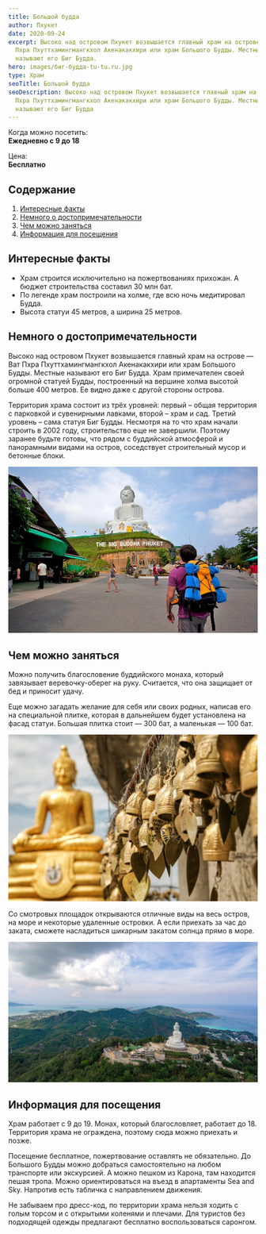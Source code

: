 ```yaml
---
title: Большой будда
author: Пхукет
date: 2020-09-24
excerpt: Высоко над островом Пхукет возвышается главный храм на острове — Ват
  Пхра Пхуттхамингмангкхол Акенакакхири или храм Большого Будды. Местные
  называют его Биг Будда.
hero: images/биг-будда-tu-tu.ru.jpg
type: Храм
seoTitle: Большой будда
seoDescription: Высоко над островом Пхукет возвышается главный храм на острове — Ват
  Пхра Пхуттхамингмангкхол Акенакакхири или храм Большого Будды. Местные
  называют его Биг Будда
---
```


Когда можно посетить:  
**Ежедневно с 9 до 18**

Цена:  
**Бесплатно**

## Содержание
1. [Интересные факты](#интересные-факты)  
2. [Немного о достопримечательности](#немного-о-достопримечательности)  
3. [Чем можно заняться](#чем-можно-заняться)  
4. [Информация для посещения](#информация-для-посещения)

## Интересные факты

- Храм строится исключительно на пожертвованиях прихожан. А бюджет строительства составил 30 млн бат.
- По легенде храм построили на холме, где всю ночь медитировал Будда.
- Высота статуи 45 метров, а ширина 25 метров.

## Немного о достопримечательности

Высоко над островом Пхукет возвышается главный храм на острове — Ват Пхра Пхуттхамингмангкхол Акенакакхири или храм Большого Будды. Местные называют его Биг Будда. Храм примечателен своей огромной статуей Будды, построенный на вершине холма высотой больше 400 метров. Ее видно даже с другой стороны острова.

Территория храма состоит из трёх уровней: первый – общая территория с парковкой и сувенирными лавками, второй – храм и сад. Третий уровень – сама статуя Биг Будды.
Несмотря на то что храм начали строить в 2002 году, строительство еще не завершили. Поэтому заранее будьте готовы, что рядом с буддийской атмосферой и панорамными видами на остров, соседствует строительный мусор и бетонные блоки.

![Биг Будда Большой Будда](images/pushime.com-биг-будда.jpg)

## Чем можно заняться

Можно получить благословение буддийского монаха, который завязывает веревочку-оберег на руку. Считается, что она защищает от бед и приносит удачу.

Еще можно загадать желание для себя или своих родных, написав его на специальной плитке, которая в дальнейшем будет установлена на фасад статуи. Большая плитка стоит — 300 бат, а маленькая — 100 бат.

![](images/journey-assist.com-биг-будда-2.jpg)

Со смотровых площадок открываются отличные виды на весь остров, на море и некоторые удаленные островки. А если приехать за час до заката, сможете насладиться шикарным закатом солнца прямо в море.

![](images/journey-assist.com-биг-будда-1.jpg)

## Информация для посещения

Храм работает с 9 до 19. Монах, который благословляет, работает до 18. Территория храма не ограждена, поэтому сюда можно приехать и позже.

Посещение бесплатное, пожертвование оставлять не обязательно.
До Большого Будды можно добраться самостоятельно на любом транспорте или экскурсией. А можно пешком из Карона, там находится пешая тропа. Можно ориентироваться на въезд в апартаменты Sea and Sky. Напротив есть табличка с направлением движения.

Не забываем про дресс-код, по территории храма нельзя ходить с голым торсом и с открытыми коленями и плечами. Для туристов без подходящей одежды предлагают бесплатно воспользоваться саронгом.
